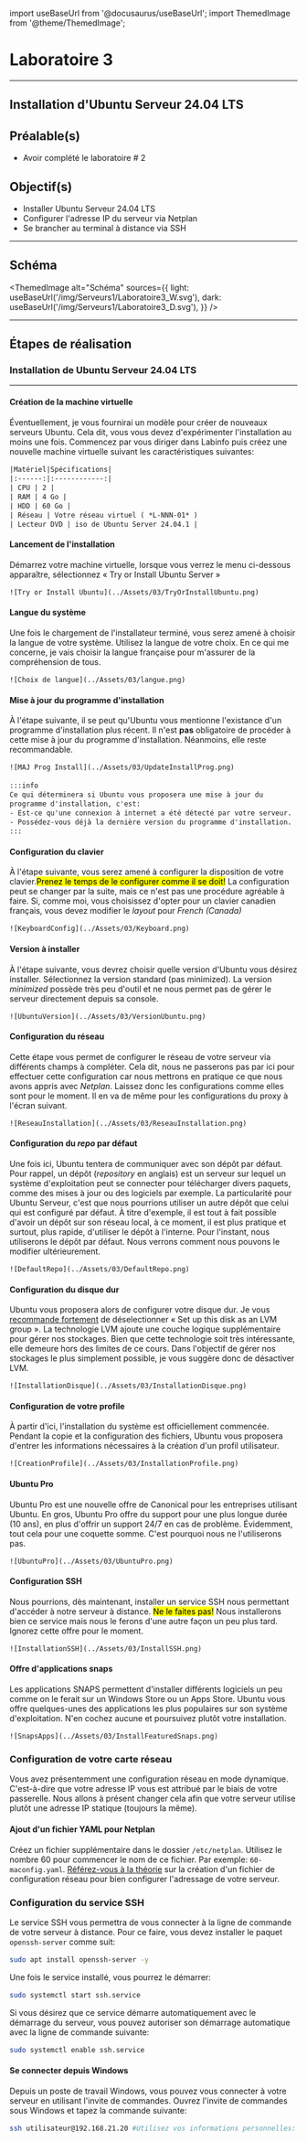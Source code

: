 import useBaseUrl from '@docusaurus/useBaseUrl';
import ThemedImage from '@theme/ThemedImage';

# Laboratoire 3

* * *
## Installation d'Ubuntu Serveur 24.04 LTS

## Préalable(s)

- Avoir complété le laboratoire # 2

## Objectif(s)
- Installer Ubuntu Serveur 24.04 LTS
- Configurer l'adresse IP du serveur via Netplan
- Se brancher au terminal à distance via SSH

* * *
## Schéma

<ThemedImage
    alt="Schéma"
    sources={{
        light: useBaseUrl('/img/Serveurs1/Laboratoire3_W.svg'),
        dark: useBaseUrl('/img/Serveurs1/Laboratoire3_D.svg'),
    }}
/>

* * *

## Étapes de réalisation

### Installation de Ubuntu Serveur 24.04 LTS

* * *

#### Création de la machine virtuelle
Éventuellement, je vous fournirai un modèle pour créer de nouveaux serveurs Ubuntu. Cela dit, vous vous devez d'expérimenter l'installation au moins une fois. Commencez par vous diriger dans Labinfo puis créez une nouvelle machine virtuelle suivant les caractéristiques suivantes:<br/>

    |Matériel|Spécifications|
    |:------:|:------------:|
    | CPU | 2 |
    | RAM | 4 Go |
    | HDD | 60 Go |
    | Réseau | Votre réseau virtuel ( *L-NNN-01* )
    | Lecteur DVD | iso de Ubuntu Server 24.04.1 |

#### Lancement de l'installation
Démarrez votre machine virtuelle, lorsque vous verrez le menu ci-dessous apparaître, sélectionnez « Try or Install Ubuntu Server »

    ![Try or Install Ubuntu](../Assets/03/TryOrInstallUbuntu.png)

#### Langue du système
Une fois le chargement de l'installateur terminé, vous serez amené à choisir la langue de votre système. Utilisez la langue de votre choix. En ce qui me concerne, je vais choisir la langue française pour m'assurer de la compréhension de tous.

    ![Choix de langue](../Assets/03/langue.png)

#### Mise à jour du programme d'installation
À l'étape suivante, il se peut qu'Ubuntu vous mentionne l'existance d'un programme d'installation plus récent. Il n'est **pas** obligatoire de procéder à cette mise à jour du programme d'installation. Néanmoins, elle reste recommandable.

    ![MAJ Prog Install](../Assets/03/UpdateInstallProg.png)

    :::info
    Ce qui déterminera si Ubuntu vous proposera une mise à jour du programme d'installation, c'est:
    - Est-ce qu'une connexion à internet a été détecté par votre serveur.
    - Possédez-vous déjà la dernière version du programme d'installation.
    :::

#### Configuration du clavier
À l'étape suivante, vous serez amené à configurer la disposition de votre clavier.<mark>Prenez le temps de le configurer comme il se doit!</mark> La configuration peut se changer par la suite, mais ce n'est pas une procédure agréable à faire. Si, comme moi, vous choisissez d'opter pour un clavier canadien français, vous devez modifier le *layout* pour *French (Canada)*

    ![KeyboardConfig](../Assets/03/Keyboard.png)

#### Version à installer
À l'étape suivante, vous devrez choisir quelle version d'Ubuntu vous désirez installer. Sélectionnez la version standard (pas minimized). La version *minimized* possède très peu d'outil et ne nous permet pas de gérer le serveur directement depuis sa console.

    ![UbuntuVersion](../Assets/03/VersionUbuntu.png)

#### Configuration du réseau
Cette étape vous permet de configurer le réseau de votre serveur via différents champs à compléter. Cela dit, nous ne passerons pas par ici pour effectuer cette configuration car nous mettrons en pratique ce que nous avons appris avec *Netplan*. Laissez donc les configurations comme elles sont pour le moment. Il en va de même pour les configurations du proxy à l'écran suivant.

    ![ReseauInstallation](../Assets/03/ReseauInstallation.png)

#### Configuration du *repo* par défaut
Une fois ici, Ubuntu tentera de communiquer avec son dépôt par défaut. Pour rappel, un dépôt (*repository* en anglais) est un serveur sur lequel un système d'exploitation peut se connecter pour télécharger divers paquets, comme des mises à jour ou des logiciels par exemple. La particularité pour Ubuntu Serveur, c'est que nous pourrions utiliser un autre dépôt que celui qui est configuré par défaut. À titre d'exemple, il est tout à fait possible d'avoir un dépôt sur son réseau local, à ce moment, il est plus pratique et surtout, plus rapide, d'utiliser le dépôt à l'interne. Pour l'instant, nous utiliserons le dépôt par défaut. Nous verrons comment nous pouvons le modifier ultérieurement.

    ![DefaultRepo](../Assets/03/DefaultRepo.png)

#### Configuration du disque dur
Ubuntu vous proposera alors de configurer votre disque dur. Je vous <u>recommande fortement</u> de déselectionner « Set up this disk as an LVM group ». La technologie LVM ajoute une couche logique supplémentaire pour gérer nos stockages. Bien que cette technologie soit très intéressante, elle demeure hors des limites de ce cours. Dans l'objectif de gérer nos stockages le plus simplement possible, je vous suggère donc de désactiver LVM.

    ![InstallationDisque](../Assets/03/InstallationDisque.png)

#### Configuration de votre profile
À partir d'ici, l'installation du système est officiellement commencée. Pendant la copie et la configuration des fichiers, Ubuntu vous proposera d'entrer les informations nécessaires à la création d'un profil utilisateur.

    ![CreationProfile](../Assets/03/InstallationProfile.png)

#### Ubuntu Pro
Ubuntu Pro est une nouvelle offre de Canonical pour les entreprises utilisant Ubuntu. En gros, Ubuntu Pro offre du support pour une plus longue durée (10 ans), en plus d'offrir un support 24/7 en cas de problème. Évidemment, tout cela pour une coquette somme. C'est pourquoi nous ne l'utiliserons pas.

    ![UbuntuPro](../Assets/03/UbuntuPro.png)

#### Configuration SSH
Nous pourrions, dès maintenant, installer un service SSH nous permettant d'accéder à notre serveur à distance. <mark>Ne le faites pas!</mark> Nous installerons bien ce service mais nous le ferons d'une autre façon un peu plus tard. Ignorez cette offre pour le moment.

    ![InstallationSSH](../Assets/03/InstallSSH.png)

#### Offre d'applications snaps
Les applications SNAPS permettent d'installer différents logiciels un peu comme on le ferait sur un Windows Store ou un Apps Store. Ubuntu vous offre quelques-unes des applications les plus populaires sur son système d'exploitation. N'en cochez aucune et poursuivez plutôt votre installation.

    ![SnapsApps](../Assets/03/InstallFeaturedSnaps.png)

### Configuration de votre carte réseau
Vous avez présentemment une configuration réseau en mode dynamique. C'est-à-dire que votre adresse IP vous est attribué par le biais de votre passerelle. Nous allons à présent changer cela afin que votre serveur utilise plutôt une adresse IP statique (toujours la même).

#### Ajout d'un fichier YAML pour Netplan
Créez un fichier supplémentaire dans le dossier `/etc/netplan`. Utilisez le nombre 60 pour commencer le nom de ce fichier. Par exemple: `60-maconfig.yaml`. [Référez-vous à la théorie](00-Cours3.md#créer-votre-config-yaml) sur la création d'un fichier de configuration réseau pour bien configurer l'adressage de votre serveur.

### Configuration du service SSH
Le service SSH vous permettra de vous connecter à la ligne de commande de votre serveur à distance. Pour ce faire, vous devez installer le paquet `openssh-server` comme suit:

```bash
sudo apt install openssh-server -y
```

Une fois le service installé, vous pourrez le démarrer:

```bash
sudo systemctl start ssh.service
```

Si vous désirez que ce service démarre automatiquement avec le démarrage du serveur, vous pouvez autoriser son démarrage automatique avec la ligne de commande suivante:

```bash
sudo systemctl enable ssh.service
```

#### Se connecter depuis Windows
Depuis un poste de travail Windows, vous pouvez vous connecter à votre serveur en utilisant l'invite de commandes. Ouvrez l'invite de commandes sous Windows et tapez la commande suivante:

```bash
ssh utilisateur@192.168.21.20 #Utilisez vos informations personnelles: Nom d'utilisateur et ip du serveur
```